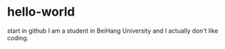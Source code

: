 # hello-world
start in github
I am a student in BeiHang University and I actually don't like coding.
